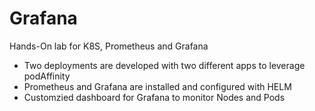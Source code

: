 # Grafana

Hands-On lab for K8S, Prometheus and Grafana

- Two deployments are developed with two different apps to leverage podAffinity
- Prometheus and Grafana are installed and configured with HELM
- Customzied dashboard for Grafana to monitor Nodes and Pods
